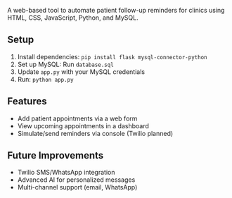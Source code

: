  A web-based tool to automate patient follow-up reminders for clinics using HTML, CSS, JavaScript, Python, and MySQL.

 ## Setup
 1. Install dependencies: `pip install flask mysql-connector-python`
 2. Set up MySQL: Run `database.sql`
 3. Update `app.py` with your MySQL credentials
 4. Run: `python app.py`

 ## Features
 - Add patient appointments via a web form
 - View upcoming appointments in a dashboard
 - Simulate/send reminders via console (Twilio planned)

 ## Future Improvements
 - Twilio SMS/WhatsApp integration
 - Advanced AI for personalized messages
 - Multi-channel support (email, WhatsApp)